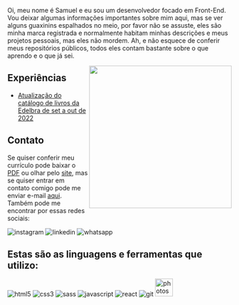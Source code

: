 
<p>Oi, meu nome é Samuel e eu sou um desenvolvedor focado em Front-End. Vou deixar algumas informações importantes sobre mim aqui, mas se ver alguns guaxinins espalhados no meio, por favor não se assuste, eles são minha marca registrada e normalmente habitam minhas descrições e meus projetos pessoais, mas eles não mordem. Ah, e não esquece de conferir meus repositórios públicos, todos eles contam bastante sobre o que aprendo e o que já sei.</p>

<img align="right" width="320" src="https://user-images.githubusercontent.com/104655361/177260769-570d1921-5a5f-4760-915e-8c7de690ff86.gif"/>
<h2>Experiências</h2>
<ul>
<li><a href="https://siteref.netlify.app/">Atualização do catálogo de livros da Edelbra de set a out de 2022</a></li>
</ul>

<h2>Contato</h2>
<div algin="left">
  <p>Se quiser conferir meu currículo pode baixar o <a href="https://github.com/Guaxininho/Guaxininho/files/9912421/Samuel.Cavalcanti.-.Curriculo.pdf" download>PDF</a> ou olhar pelo <a href="https://curriculosc.netlify.app/">site</a>, mas se quiser entrar em contato comigo pode me enviar e-mail <a href="mailto: samuelcavalcantimg@gmail.com">aqui</a>. Também pode me encontrar por essas redes sociais:</p>
  <img src="https://user-images.githubusercontent.com/104655361/201483227-99cba522-410e-40fb-abd3-071e38165efc.png" alt="instagram">
  <img src="https://user-images.githubusercontent.com/104655361/201483355-133319c6-10c3-469f-9086-e4d9b148935f.png" alt="linkedin">
  <img src="https://user-images.githubusercontent.com/104655361/201483626-2bb22055-c770-4513-ac36-4b00f67e4027.png" alt="whatsapp">
</div>

<h2 align="left">Estas são as linguagens e ferramentas que utilizo:</h2>
<p align="left"> 
<img src="https://user-images.githubusercontent.com/104655361/187089537-e1a1d643-02f7-4073-a45c-e38f5fc43f57.png" alt="html5"/>
<img src="https://user-images.githubusercontent.com/104655361/187089706-059f2c2c-d49d-4eea-8a0c-5043e16479b6.png" alt="css3"/>
<img src="https://user-images.githubusercontent.com/104655361/187089830-4fedce58-93a4-45b5-b34c-5b401c9a3987.png" alt="sass"/>
<img src="https://user-images.githubusercontent.com/104655361/187090368-34f8cf79-379d-4548-a999-b946b6cc97ac.png" alt="javascript"/>
<img src="https://user-images.githubusercontent.com/104655361/187090576-dff33335-1c25-4b8d-b923-64d8a5905471.png" alt="react"/>
<img src="https://user-images.githubusercontent.com/104655361/187090270-89a580a6-77a8-4eac-b86b-d426028b3a70.png" alt="git"/>
<img src="https://user-images.githubusercontent.com/104655361/187090700-2102a323-b619-4fe1-98ac-5ca4fa10e58b.png" alt="photoshop" width="40" height="40"/>
</p>


